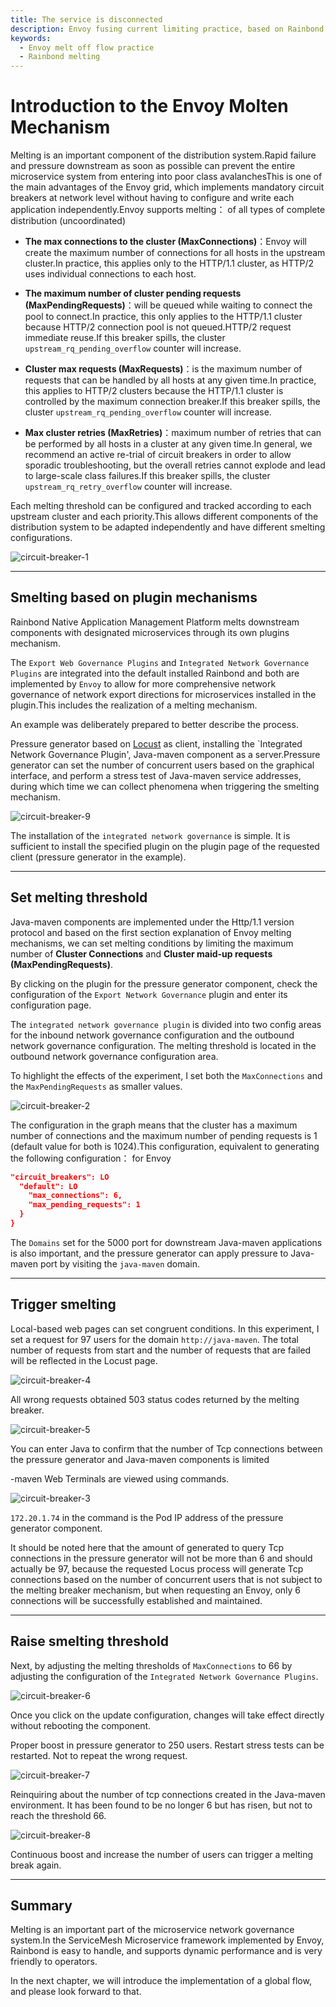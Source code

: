 ```yaml
---
title: The service is disconnected
description: Envoy fusing current limiting practice, based on Rainbond plug-in to achieve fusing
keywords:
  - Envoy melt off flow practice
  - Rainbond melting
---
```


# Introduction to the Envoy Molten Mechanism

Melting is an important component of the distribution system.Rapid failure and pressure downstream as soon as possible can prevent the entire microservice system from entering into poor class avalanchesThis is one of the main advantages of the Envoy grid, which implements mandatory circuit breakers at network level without having to configure and write each application independently.Envoy supports melting： of all types of complete distribution (uncoordinated)

- **The max connections to the cluster (MaxConnections)**：Envoy will create the maximum number of connections for all hosts in the upstream cluster.In practice, this applies only to the HTTP/1.1 cluster, as HTTP/2 uses individual connections to each host.

- **The maximum number of cluster pending requests (MaxPendingRequests)**：will be queued while waiting to connect the pool to connect.In practice, this only applies to the HTTP/1.1 cluster because HTTP/2 connection pool is not queued.HTTP/2 request immediate reuse.If this breaker spills, the cluster `upstream_rq_pending_overflow` counter will increase.

- **Cluster max requests (MaxRequests)**：is the maximum number of requests that can be handled by all hosts at any given time.In practice, this applies to HTTP/2 clusters because the HTTP/1.1 cluster is controlled by the maximum connection breaker.If this breaker spills, the cluster `upstream_rq_pending_overflow` counter will increase.

- **Max cluster retries (MaxRetries)**：maximum number of retries that can be performed by all hosts in a cluster at any given time.In general, we recommend an active re-trial of circuit breakers in order to allow sporadic troubleshooting, but the overall retries cannot explode and lead to large-scale class failures.If this breaker spills, the cluster `upstream_rq_retry_overflow` counter will increase.

Each melting threshold can be configured and tracked according to each upstream cluster and each priority.This allows different components of the distribution system to be adapted independently and have different smelting configurations.

![circuit-breaker-1](https://static.goodrain.com/wechat/envoy-circuitbreak/circuit-breaker-1.png)

---

## Smelting based on plugin mechanisms

Rainbond Native Application Management Platform melts downstream components with designated microservices through its own plugins mechanism.

The `Export Web Governance Plugins` and `Integrated Network Governance Plugins` are integrated into the default installed Rainbond and both are implemented by `Envoy` to allow for more comprehensive network governance of network export directions for microservices installed in the plugin.This includes the realization of a melting mechanism.

An example was deliberately prepared to better describe the process.

Pressure generator based on [Locust](https://locust.io) as client, installing the \`Integrated Network Governance Plugin', Java-maven component as a server.Pressure generator can set the number of concurrent users based on the graphical interface, and perform a stress test of Java-maven service addresses, during which time we can collect phenomena when triggering the smelting mechanism.

![circuit-breaker-9](https://static.goodrain.com/wechat/envoy-circuitbreak/circuit-breaker-9.png)

The installation of the `integrated network governance` is simple. It is sufficient to install the specified plugin on the plugin page of the requested client (pressure generator in the example).

---

## Set melting threshold

Java-maven components are implemented under the Http/1.1 version protocol and based on the first section explanation of Envoy melting mechanisms, we can set melting conditions by limiting the maximum number of **Cluster Connections** and **Cluster maid-up requests (MaxPendingRequests)**.

By clicking on the plugin for the pressure generator component, check the configuration of the `Export Network Governance` plugin and enter its configuration page.

The `integrated network governance plugin` is divided into two config areas for the inbound network governance configuration and the outbound network governance configuration. The melting threshold is located in the outbound network governance configuration area.

To highlight the effects of the experiment, I set both the `MaxConnections` and the `MaxPendingRequests` as smaller values.

![circuit-breaker-2](https://static.goodrain.com/wechat/envoy-circuitbreak/circuit-breaker-2.png)

The configuration in the graph means that the cluster has a maximum number of connections and the maximum number of pending requests is 1 (default value for both is 1024).This configuration, equivalent to generating the following configuration： for Envoy

```json
"circuit_breakers": LO
  "default": LO
    "max_connections": 6,
    "max_pending_requests": 1
  }
}
```

The `Domains` set for the 5000 port for downstream Java-maven applications is also important, and the pressure generator can apply pressure to Java-maven port by visiting the `java-maven` domain.

---

## Trigger smelting

Local-based web pages can set congruent conditions. In this experiment, I set a request for 97 users for the domain `http://java-maven`. The total number of requests from start and the number of requests that are failed will be reflected in the Locust page.

![circuit-breaker-4](https://static.goodrain.com/wechat/envoy-circuitbreak/circuit-breaker-4.png)

All wrong requests obtained 503 status codes returned by the melting breaker.

![circuit-breaker-5](https://static.goodrain.com/wechat/envoy-circuitbreak/circuit-breaker-5.png)

You can enter Java to confirm that the number of Tcp connections between the pressure generator and Java-maven components is limited

-maven Web Terminals are viewed using commands.

![circuit-breaker-3](https://static.goodrain.com/wechat/envoy-circuitbreak/circuit-breaker-3.png)

`172.20.1.74` in the command is the Pod IP address of the pressure generator component.

It should be noted here that the amount of generated to query Tcp connections in the pressure generator will not be more than 6 and should actually be 97, because the requested Locus process will generate Tcp connections based on the number of concurrent users that is not subject to the melting breaker mechanism, but when requesting an Envoy, only 6 connections will be successfully established and maintained.

---

## Raise smelting threshold

Next, by adjusting the melting thresholds of `MaxConnections` to 66 by adjusting the configuration of the `Integrated Network Governance Plugins`.

![circuit-breaker-6](https://static.goodrain.com/wechat/envoy-circuitbreak/circuit-breaker-6.png)

Once you click on the update configuration, changes will take effect directly without rebooting the component.

Proper boost in pressure generator to 250 users. Restart stress tests can be restarted. Not to repeat the wrong request.

![circuit-breaker-7](https://static.goodrain.com/wechat/envoy-circuitbreak/circuit-breaker-7.png)

Reinquiring about the number of tcp connections created in the Java-maven environment. It has been found to be no longer 6 but has risen, but not to reach the threshold 66.

![circuit-breaker-8](https://static.goodrain.com/wechat/envoy-circuitbreak/circuit-breaker-8.png)

Continuous boost and increase the number of users can trigger a melting break again.

---

## Summary

Melting is an important part of the microservice network governance system.In the ServiceMesh Microservice framework implemented by Envoy, Rainbond is easy to handle, and supports dynamic performance and is very friendly to operators.

In the next chapter, we will introduce the implementation of a global flow, and please look forward to that.
